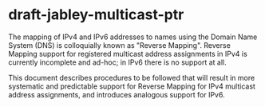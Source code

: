 draft-jabley-multicast-ptr
==========================

   The mapping of IPv4 and IPv6 addresses to names using the Domain Name
   System (DNS) is colloquially known as "Reverse Mapping".  Reverse
   Mapping support for registered multicast address assignments in IPv4
   is currently incomplete and ad-hoc; in IPv6 there is no support at
   all.

   This document describes procedures to be followed that will result in
   more systematic and predictable support for Reverse Mapping for IPv4
   multicast address assignments, and introduces analogous support for
   IPv6.

